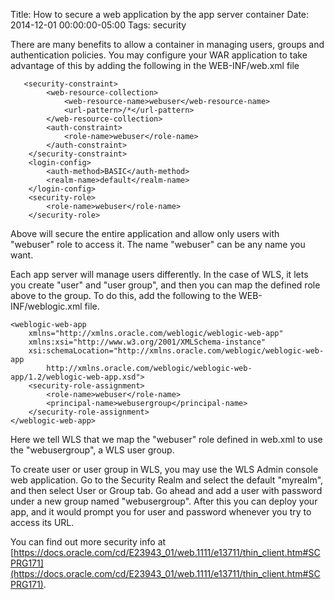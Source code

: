 Title: How to secure a web application by the app server container
Date: 2014-12-01 00:00:00-05:00
Tags: security


There are many benefits to allow a container in managing users, groups and authentication policies. You may configure your WAR application to take advantage of this by adding the following in the WEB-INF/web.xml file
```
   <security-constraint>
        <web-resource-collection>
            <web-resource-name>webuser</web-resource-name>
            <url-pattern>/*</url-pattern>
        </web-resource-collection>
        <auth-constraint>
            <role-name>webuser</role-name> 
        </auth-constraint>
    </security-constraint>
    <login-config>
        <auth-method>BASIC</auth-method>
        <realm-name>default</realm-name>
    </login-config>
    <security-role>
        <role-name>webuser</role-name>
    </security-role>
```
Above will secure the entire application and allow only users with "webuser" role to access it. The name "webuser" can be any name you want.

Each app server will manage users differently. In the case of WLS, it lets you create "user" and "user group", and then you can map the defined role above to the group. To do this, add the following to the  WEB-INF/weblogic.xml file.
```
<weblogic-web-app 
    xmlns="http://xmlns.oracle.com/weblogic/weblogic-web-app" 
    xmlns:xsi="http://www.w3.org/2001/XMLSchema-instance" 
    xsi:schemaLocation="http://xmlns.oracle.com/weblogic/weblogic-web-app 
        http://xmlns.oracle.com/weblogic/weblogic-web-app/1.2/weblogic-web-app.xsd">
    <security-role-assignment>
        <role-name>webuser</role-name>
        <principal-name>webusergroup</principal-name>
    </security-role-assignment>
</weblogic-web-app>
```
Here we tell WLS that we map the "webuser" role defined in web.xml to use the "webusergroup", a WLS user group.

To create  user or user group in WLS, you may use the WLS Admin console web application. Go to the Security Realm and select the default "myrealm", and then select User or Group tab. Go ahead and add a user with password under a new group named "webusergroup". After this you can deploy your app, and it would prompt you for user and password whenever you try to access its URL.

You can find out more security info at [https://docs.oracle.com/cd/E23943_01/web.1111/e13711/thin_client.htm#SCPRG171](https://docs.oracle.com/cd/E23943_01/web.1111/e13711/thin_client.htm#SCPRG171). 

